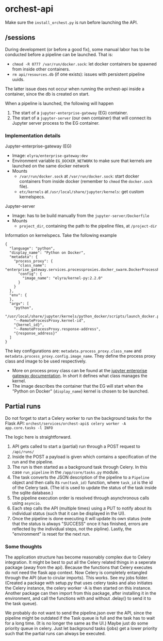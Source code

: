 # orchest-api

Make sure the `install_orchest.py` is run before launching the API.

## /sessions

During development (or before a good fix), some manual labor has to be conducted before a pipeline
can be launched. That is:

- `chmod -R 0777 /var/run/docker.sock`: let docker containers be spawned from inside other containers.
- `rm api/resources.db` (if one exists): issues with persistent pipeline uuids.

The latter issue does not occur when running the orchest-api inside a container, since the db is
created on start.

When a pipeline is launched, the following will happen

1. The start of a `jupyter-enterprise-gateway` (EG) container.
2. The start of a `jupyter-server` (our own container) that will connect its Jupyter server process to the EG container.

### Implementation details

Jupyter-enterprise-gateway (EG)

- Image: `elyra/enterprise-gateway:dev`
- Environment variable `EG_DOCKER_NETWORK` to make sure that kernels are launched on the same docker network
- Mounts
  - `/var/run/docker.sock` at `/var/run/docker.sock`: start docker containers from inside docker (remember to `chmod` the `docker.sock` file).
  - `etc/kernels` at `/usr/local/share/jupyter/kernels`: get custom kernelspecs.

Jupyter-server

- Image: has to be build manually from the `jupyter-server/Dockerfile`
- Mounts
  - `project_dir`, containing the path to the pipeline files, at `/project-dir`

Information on kernelspecs. Take the following example

```
{
  "language": "python",
  "display_name": "Python on Docker",
  "metadata": {
    "process_proxy": {
      "class_name": "enterprise_gateway.services.processproxies.docker_swarm.DockerProcessProxy",
      "config": {
        "image_name": "elyra/kernel-py:2.2.0"
      }
    }
  },
  "env": {
  },
  "argv": [
    "python",
    "/usr/local/share/jupyter/kernels/python_docker/scripts/launch_docker.py",
    "--RemoteProcessProxy.kernel-id",
    "{kernel_id}",
    "--RemoteProcessProxy.response-address",
    "{response_address}"
  ]
}
```

The key configurations are: `metadata.process_proxy.class_name` and
`metadata.process_proxy.config.image_name`. They define the process proxy class and image to be used
respectively.

- More on process proxy class can be found at the [jupyter enterprise gateway documentation](https://jupyter-enterprise-gateway.readthedocs.io/en/latest/system-architecture.html#process-proxy). In short it defines what class manages the kernel.
- The image describes the container that the EG will start when the "Python on Docker" (`display_name`) kernel is chosen to be launched.

## Partial runs

Do not forget to start a Celery worker to run the background tasks for the Flask API:
`orchest/services/orchest-api$ celery worker -A app.core.tasks -l INFO`

The logic here is straightforward.

1. API gets called to start a (partial) run through a POST request to `/api/runs/`
2. Inside the POST a payload is given which contains a specification of the run and the pipeline.
3. The run is then started as a background task through Celery. In this case `run_pipeline` in the
   `/app/core/tasks.py` module.
4. The task converts the JSON description of the pipeline to a `Pipeline` object and then calls its
   `run(task_id)` function, where `task_id` is the id of the Celery task. (The id is used to update
   the status of the task inside the sqlite database.)
5. The pipeline execution order is resolved through asynchronous calls using `asyncio`.
6. Each step calls the API (multiple times) using a PUT to notify about its individual status (such
   that it can be displayed in the UI).
7. Once the pipeline is done executing it will update its own status (note that the status is always
   "SUCCESS" once it has finished, errors are reflected by the individual steps, not the pipline).
   Lastly, the "environment" is reset for the next run.

### Some thoughts

The application structure has become reasonably complex due to Celery integration. It might be best
to put all the Celery related things in a seperate package (away from the api). Because the
functions that Celery executes do not need the flask app context. Now Celery is completely entangled
through the API (due to cirular imports).
This works. See my jobs folder. (Created a package with setup.py that uses celery tasks and
also initiates the Celery instance, the celery worker -A is then started on this instance. Another
package can then import from this package, after installing it in the environment, and call the
functions with and without .delay() to send it to the task queue).

We probably do not want to send the pipeline.json over the API, since the pipeline might be outdated
if the Task queue is full and the task has to wait for a long time. (It is no longer the same as the
UI.) Maybe just do some priority queue in celery. Just let background tasks (jobs) get a
lower priority such that the partial runs can always be executed.

